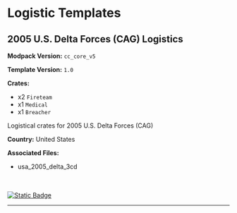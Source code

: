 # Logistic Templates

## 2005 U.S. Delta Forces (CAG) Logistics
**Modpack Version:** `cc_core_v5`

**Template Version:** `1.0`
<!-- Crates -->
**Crates:** 
- x2 `Fireteam`
- x1 `Medical`
- x1 `Breacher`

<!-- Description -->
Logistical crates for 2005 U.S. Delta Forces (CAG)
<!-- Information about file e.g. country: Russia-->

**Country:** United States

**Associated Files:**
- usa_2005_delta_3cd
<!-- List of templates associated with this e.g. garage and logistics templates -->
<br/><br/>
<a href="https://raw.githubusercontent.com/clustermod/HCMF3-Loadouts/master/loadouts/united_states/logistics/usa_2005_delta_logistics.sqf">
  <img alt="Static Badge" src="https://img.shields.io/badge/File-Download_(CTRL_%2B_S)-orange?style=flat-square">
</a>

---